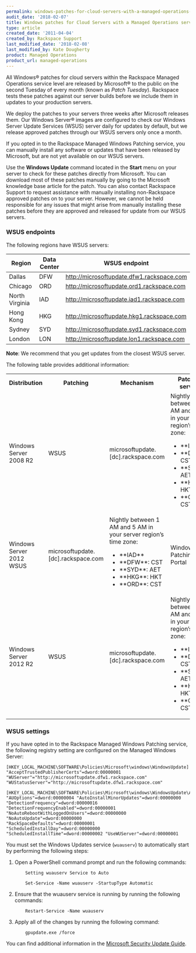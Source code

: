 ```yaml
---
permalink: windows-patches-for-cloud-servers-with-a-managed-operations-service-level/
audit_date: '2018-02-07'
title: Windows patches for Cloud Servers with a Managed Operations service level
type: article
created_date: '2011-04-04'
created_by: Rackspace Support
last_modified_date: '2018-02-08'
last_modified_by: Kate Dougherty
product: Managed Operations
product_url: managed-operations
---
```


All Windows&reg; patches for cloud servers within the Rackspace Managed
Operations service level are released by Microsoft&reg; to the public on the
second Tuesday of every month (known as _Patch Tuesday_). Rackspace tests
these patches against our server builds before we include them in updates to
your production servers.

We deploy the patches to your servers three weeks after Microsoft releases
them. Our Windows Server&reg; images are configured to check our Windows Server
Update Services (WSUS) server daily for updates by default, but we release
approved patches through our WSUS servers only once a month.

If you opted in to the Rackspace Managed Windows Patching service, you can
manually install any software or updates that have been released by Microsoft,
but are not yet available on our WSUS servers.

Use the **Windows Update** command located in the **Start** menu on your
server to check for these patches directly from Microsoft. You can download
most of these patches manually by going to the Microsoft knowledge base
article for the patch. You can also contact Rackspace Support to request
assistance with manually installing non-Rackspace approved patches on to your
server. However, we cannot be held responsible for any issues that might arise
from manually installing these patches before they are approved and released
for update from our WSUS servers.

### WSUS endpoints

The following regions have WSUS servers:

| Region | Data Center | WSUS endpoint |
| ------ | ----------- | ------------- |
| Dallas | DFW	 | http://microsoftupdate.dfw1.rackspace.com |
| Chicago	 | ORD | http://microsoftupdate.ord1.rackspace.com |
| North Virginia | IAD | http://microsoftupdate.iad1.rackspace.com |
| Hong Kong | HKG | http://microsoftupdate.hkg1.rackspace.com |
| Sydney | SYD | http://microsoftupdate.syd1.rackspace.com |
| London | LON | http://microsoftupdate.lon1.rackspace.com |

**Note**: We recommend that you get updates from the closest WSUS server.

The following table provides additional information:

<table>
  <tr>
    <th>Distribution</th>
    <th>Patching</th>
    <th>Mechanism</th>
    <th>Patching servers</th>
    <th>Frequency</th>
  </tr>
  <tr>
    <td>Windows Server 2008 R2</td>
    <td>WSUS</td>
    <td>microsoftupdate.[dc].rackspace.com</td>
    <td>
      Nightly between 1 AM and 5 AM in your server region’s time zone:<br>
      <ul>
        <li>**IAD**</li>
        <li>**DFW**: CST</li>
        <li>**SYD**: AET</li>
        <li>**HKG**: HKT</li>
        <li>**ORD**: CST</li>
      </ul>
    </td>
    <td>Windows Patching Portal</td>
  </tr>
  <tr>
    <td>Windows Server 2012 WSUS</td>
    <td>microsoftupdate.[dc].rackspace.com</td>
    <td>
      Nightly between 1 AM and 5 AM in your server region’s time zone:<br>
      <ul>
        <li>**IAD**</li>
        <li>**DFW**: CST</li>
        <li>**SYD**: AET</li>
        <li>**HKG**: HKT</li>
        <li>**ORD**: CST</li>
      </ul>
    </td>
    <td>Windows Patching Portal</td>
    <td></td>
  </tr>
  <tr>
    <td>Windows Server 2012 R2</td>
    <td>WSUS</td>
    <td>microsoftupdate.[dc].rackspace.com</td>
    <td>
      Nightly between 1 AM and 5 AM in your server region’s time zone:<br>
      <ul>
        <li>**IAD**</li>
        <li>**DFW**: CST</li>
        <li>**SYD**: AET</li>
        <li>**HKG**: HKT</li>
        <li>**ORD**: CST</li>
      </ul>
    </td>
    <td>Windows Patching Portal</td>
  </tr>
</table>

### WSUS settings

If you have opted in to the Rackspace Managed Windows Patching service, the
following registry setting are configured on the Managed Windows Server:

    [HKEY_LOCAL_MACHINE\SOFTWARE\Policies\Microsoft\windows\WindowsUpdate]
    "AcceptTrustedPublisherCerts"=dword:00000001
    "WUServer"="http://microsoftupdate.dfw1.rackspace.com"
    "WUStatusServer"="http://microsoftupdate.dfw1.rackspace.com"

    [HKEY_LOCAL_MACHINE\SOFTWARE\Policies\Microsoft\windows\WindowsUpdate\AU]
    "AUOptions"=dword:00000004 "AutoInstallMinorUpdates"=dword:00000000
    "DetectionFrequency"=dword:00000016 "DetectionFrequencyEnabled"=dword:00000001
    "NoAutoRebootWithLoggedOnUsers"=dword:00000000 "NoAutoUpdate"=dword:00000000
    "RackSpaceDefaults"=dword:00000001
    "ScheduledInstallDay"=dword:00000000
    "ScheduledInstallTime"=dword:00000002 "UseWUServer"=dword:00000001

You must set the Windows Updates service (`wuauserv`) to automatically start
by performing the following steps:

1.	Open a PowerShell command prompt and run the following commands:

		    Setting wuauserv Service to Auto

		    Set-Service -Name wuauserv -StartupType Automatic

2.	Ensure that the wuauserv service is running by running the following
    commands:

		    Restart-Service -Name wuauserv

3.	Apply all of the changes by running the following command:

		    gpupdate.exe /force

You can find additional information in the [Microsoft Security Update
Guide](https://portal.msrc.microsoft.com/en-us/).
